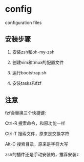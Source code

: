 # config
configuration files

## 安装步骤

1. 安装zsh和oh-my-zsh

2. 创建vim和tmux的配置文件

3. 运行bootstrap.sh

4. 安装tasks和fzf

## 注意

fzf会替换三个快捷键:

Ctrl-R 搜索命令，和原功能一样

Ctrl-T 搜索文件，原来是交换字符

Alt-C 搜索目录，原来是字符大写

zsh的插件还是手动安装的，推荐安装z
